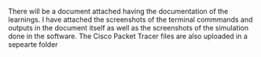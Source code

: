 There will be a document attached having the documentation of the learnings. I have attached the screenshots of the terminal commmands and outputs in the document itself as well as the screenshots of the simulation done in the software. The Cisco Packet Tracer files are also uploaded in a sepearte folder
